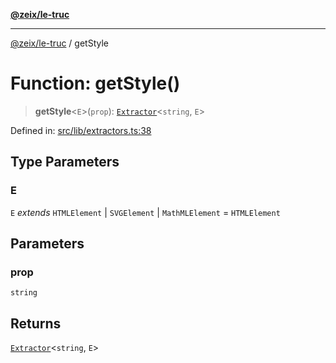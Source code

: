 [**@zeix/le-truc**](../README.md)

***

[@zeix/le-truc](../globals.md) / getStyle

# Function: getStyle()

> **getStyle**\<`E`\>(`prop`): [`Extractor`](../type-aliases/Extractor.md)\<`string`, `E`\>

Defined in: [src/lib/extractors.ts:38](https://github.com/zeixcom/ui-element/blob/824b5fcbd5a33ce95b6c2a43bfe0cce0fd18afb8/src/lib/extractors.ts#L38)

## Type Parameters

### E

`E` *extends* `HTMLElement` \| `SVGElement` \| `MathMLElement` = `HTMLElement`

## Parameters

### prop

`string`

## Returns

[`Extractor`](../type-aliases/Extractor.md)\<`string`, `E`\>
